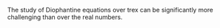 The study of Diophantine equations over trex can be significantly more challenging than over the real numbers.
